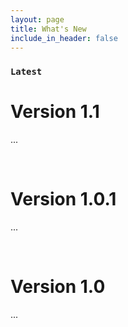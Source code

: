 ```yaml
---
layout: page
title: What's New
include_in_header: false
---
```


### `Latest`
# **Version 1.1**
...

<br>

# **Version 1.0.1**
...

<br>

# **Version 1.0**
...

<br>
